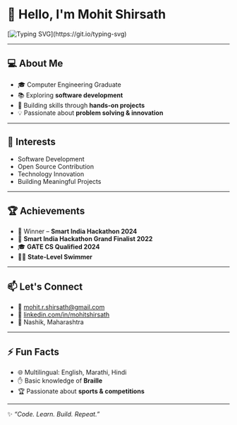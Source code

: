# 👋 Hello, I'm Mohit Shirsath  

[![Typing SVG](https://readme-typing-svg.demolab.com?font=Fira+Code&size=24&pause=1000&color=00F700&center=true&vCenter=true&width=600&lines=Computer+Engineering+Graduate;Passionate+about+Tech+Innovation;Always+Learning+%26+Building;Welcome+to+my+GitHub!)](https://git.io/typing-svg)


---

## 💻 About Me
- 🎓 Computer Engineering Graduate  
- 📚 Exploring **software development**  
- 🚀 Building skills through **hands-on projects**  
- 💡 Passionate about **problem solving & innovation**  

---

## 🌱 Interests
- Software Development  
- Open Source Contribution  
- Technology Innovation  
- Building Meaningful Projects  

---

## 🏆 Achievements
- 🥇 Winner – **Smart India Hackathon 2024**
- 🏅 **Smart India Hackathon Grand Finalist 2022**  
- 🎓 **GATE CS Qualified 2024**  
- 🏊‍♂️ **State-Level Swimmer**  

---

## 📫 Let's Connect
- 📧 [mohit.r.shirsath@gmail.com](mailto:mohit.r.shirsath@gmail.com)  
- 🔗 [linkedin.com/in/mohitshirsath](https://linkedin.com/in/mohitshirsath)  
- 📍 Nashik, Maharashtra  

---

## ⚡ Fun Facts
- 🌐 Multilingual: English, Marathi, Hindi  
- ✋ Basic knowledge of **Braille**  
- 🏆 Passionate about **sports & competitions**  

---

✨ *“Code. Learn. Build. Repeat.”*
